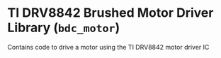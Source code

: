 # TI DRV8842 Brushed Motor Driver Library (`bdc_motor`)

Contains code to drive a motor using the TI DRV8842 motor driver IC
